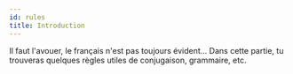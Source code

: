 ```yaml
---
id: rules
title: Introduction
---
```


Il faut l'avouer, le français n'est pas toujours évident... Dans cette partie, tu trouveras quelques règles utiles de conjugaison, grammaire, etc.
